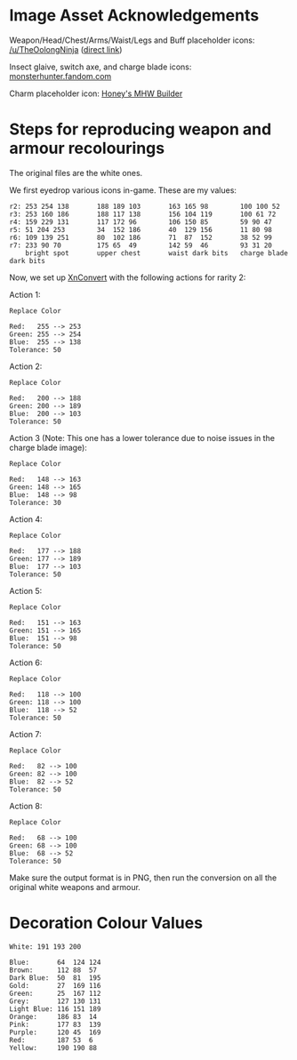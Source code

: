 # Image Asset Acknowledgements

Weapon/Head/Chest/Arms/Waist/Legs and Buff placeholder icons: [/u/TheOolongNinja](https://www.reddit.com/r/MonsterHunter/comments/2thxoz/here_i_compiled_a_set_of_higher_resolution_icons/) ([direct link](http://www.mediafire.com/file/12ksq7kxc01oogd/Monster_Hunter_Vector_Icons.zip/file))

Insect glaive, switch axe, and charge blade icons: [monsterhunter.fandom.com](https://monsterhunter.fandom.com/wiki/Monster_Hunter_Wiki)

Charm placeholder icon: [Honey's MHW Builder](https://honeyhunterworld.com/mhwbi/)

# Steps for reproducing weapon and armour recolourings

The original files are the white ones.

We first eyedrop various icons in-game. These are my values:

```
r2: 253 254 138       188 189 103       163 165 98        100 100 52
r3: 253 160 186       188 117 138       156 104 119       100 61 72
r4: 159 229 131       117 172 96        106 150 85        59 90 47
r5: 51 204 253        34  152 186       40  129 156       11 80 98
r6: 109 139 251       80  102 186       71  87  152       38 52 99
r7: 233 90 70         175 65  49        142 59  46        93 31 20
    bright spot       upper chest       waist dark bits   charge blade dark bits
```

Now, we set up [XnConvert](https://www.xnview.com/en/xnconvert/) with the following actions for rarity 2:

Action 1:
```
Replace Color

Red:   255 --> 253
Green: 255 --> 254
Blue:  255 --> 138
Tolerance: 50
```

Action 2:
```
Replace Color

Red:   200 --> 188
Green: 200 --> 189
Blue:  200 --> 103
Tolerance: 50
```

Action 3 (Note: This one has a lower tolerance due to noise issues in the charge blade image):
```
Replace Color

Red:   148 --> 163
Green: 148 --> 165
Blue:  148 --> 98
Tolerance: 30
```

Action 4:
```
Replace Color

Red:   177 --> 188
Green: 177 --> 189
Blue:  177 --> 103
Tolerance: 50
```

Action 5:
```
Replace Color

Red:   151 --> 163
Green: 151 --> 165
Blue:  151 --> 98
Tolerance: 50
```

Action 6:
```
Replace Color

Red:   118 --> 100
Green: 118 --> 100
Blue:  118 --> 52
Tolerance: 50
```

Action 7:
```
Replace Color

Red:   82 --> 100
Green: 82 --> 100
Blue:  82 --> 52
Tolerance: 50
```

Action 8:
```
Replace Color

Red:   68 --> 100
Green: 68 --> 100
Blue:  68 --> 52
Tolerance: 50
```

Make sure the output format is in PNG, then run the conversion on all the original white weapons and armour.

# Decoration Colour Values

```
White: 191 193 200

Blue:       64  124 124
Brown:      112 88  57
Dark Blue:  50  81  195
Gold:       27  169 116
Green:      25  167 112
Grey:       127 130 131
Light Blue: 116 151 189
Orange:     186 83  14
Pink:       177 83  139
Purple:     120 45  169
Red:        187 53  6
Yellow:     190 190 88
```
